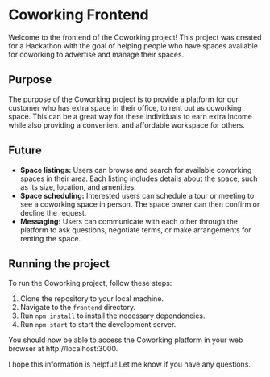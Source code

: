 # Coworking Frontend

Welcome to the frontend of the Coworking project! This project was created for a Hackathon with the goal of helping people who have spaces available for coworking to advertise and manage their spaces.

## Purpose

The purpose of the Coworking project is to provide a platform for our customer who has extra space in their office, to rent out as coworking space. This can be a great way for these individuals to earn extra income while also providing a convenient and affordable workspace for others.

## Future

- **Space listings:** Users can browse and search for available coworking spaces in their area. Each listing includes details about the space, such as its size, location, and amenities.
- **Space scheduling:** Interested users can schedule a tour or meeting to see a coworking space in person. The space owner can then confirm or decline the request.
- **Messaging:** Users can communicate with each other through the platform to ask questions, negotiate terms, or make arrangements for renting the space.

## Running the project

To run the Coworking project, follow these steps:

1. Clone the repository to your local machine.
2. Navigate to the `frontend` directory.
3. Run `npm install` to install the necessary dependencies.
4. Run `npm start` to start the development server.

You should now be able to access the Coworking platform in your web browser at http://localhost:3000.

I hope this information is helpful! Let me know if you have any questions.
